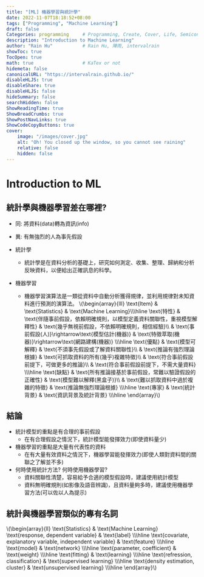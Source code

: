```yaml
---
title: "[ML] 機器學習與統計學"
date: 2022-11-07T18:18:52+08:00
tags: ["Programming", "Machine Learning"]
draft: false
Categories: programming     # Programming, Create, Cover, Life, Semiconductor, Leetcode, Logic Design, Daily, OS, CS50, CA
description: "Introduction to Machine Learning"                     
author: "Rain Hu"           # Rain Hu, 陣雨, intervalrain
showToc: true
TocOpen: true
math: true                  # KaTex or not
hidemeta: false
canonicalURL: "https://intervalrain.github.io/"
disableHLJS: true
disableShare: true
disableHLJS: false
hideSummary: false
searchHidden: false
ShowReadingTime: true
ShowBreadCrumbs: true
ShowPostNavLinks: true
ShowCodeCopyButtons: true
cover:
    image: "/images/cover.jpg"
    alt: "Oh! You closed up the window, so you cannot see raining"
    relative: false
    hidden: false
---
```

# Introduction to ML

## 統計學與機器學習差在哪裡? 
  + 同: 將資料(data)轉為資訊(info)
  + 異: 有無強烈的人為事先假設
  
+ 統計學
  + 統計學是在資料分析的基礎上，研究如何測定、收集、整理、歸納和分析反映資料，以便給出正確訊息的科學。
+ 機器學習
  + 機器學習演算法是一類從資料中自動分析獲得規律，並利用規律對未知資料進行預測的演算法。
  \\(\begin{array}{lll}
  \text{Item} & \text{Statistics} & \text{Machine Learning}\\\\\hline
  \text{特性} & \text{伴隨事前假設，依賴明確規則，以模型定義資料關聯性，重視模型解釋性} & \text{幾乎無視前假設，不依賴明確規則，相信經驗}\\\\
  & \text{事前假設(人)}\rightarrow\text{模型估計(機器)} & \text{特徵萃取(機器)}\rightarrow\text{網路建構(機器)} \\\\\hline
  \text{優點} & \text{模型可解釋} & \text{不須事先假設或了解資料關聯性}\\\\
  & \text{推論有強烈理論根據} & \text{可抓取資料的所有(幾乎)複雜特徵}\\\\
  & \text{符合事前假設前提下，可做更多的推論}\\\\
  & \text{符合事前假設前提下，不需大量資料} \\\\\hline
  \text{缺點} & \text{所有推論接基於事前假設，常難以驗證假設的正確性} & \text{模型難以解釋(黑盒子)}\\\\
  & \text{難以抓取資料中過於複雜的特徵} & \text{推論無強烈理論根據} \\\\\hline
  \text{專家} & \text{統計背景} & \text{資訊背景及統計背景} \\\\\hline
  \end{array}\\)

## 結論
+ 統計模型的重點是有合理的事前假設
  + 在有合理假設之情況下，統計模型能發揮效力(即使資料量少)
+ 機器學習的重點是大量有代表性的資料
  + 在有大量有效資料之情況下，機器學習能發揮效力(即使人類對資料間的關聯之了解並不多)
+ 何時使用統計方法? 何時使用機器學習?
  + 資料關聯性清楚，容易給予合適的模型假設時，建議使用統計模型
  + 資料無明確規則(如影像及語音辨識)，且資料量夠多時，建議使用機器學習方法(可以佐以人為提示)

## 統計與機器學習類似的專有名詞
\\(\begin{array}{ll}
\text{Statistics} & \text{Machine Learning}
\text{response, dependent variable} & \text{label} \\\\\hline
\text{covariate, explanatory variable, independent variable} & \text{feature} \\\\\hline
\text{model} & \text{network} \\\\\hline
\text{parameter, coefficient} & \text{weight} \\\\\hline
\text{fitting} & \text{learning} \\\\\hline
\text{refression, classification} & \text{supervised learning} \\\\\hline
\text{density estimation, cluster} & \text{unsupervised learning} \\\\\hline
\end{array}\\)
